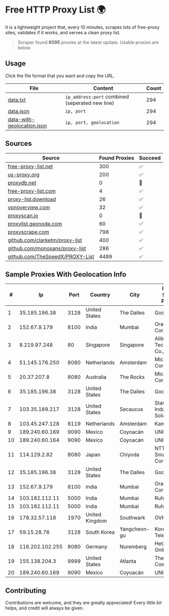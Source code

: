 
# Free HTTP Proxy List 🌍

It is a lightweight project that, every 10 minutes, scrapes lots of free-proxy sites, validates if it works, and serves a clean proxy list.


> Scraper found **6595** proxies at the latest update. Usable proxies are below.

## Usage

Click the file format that you want and copy the URL.


|File|Content|Count|
|----|-------|-----|
|[data.txt](https://raw.githubusercontent.com/themiralay/Proxy-List-World/master/data.txt)|`ip_address:port` combined (seperated new line)|294|
|[data.json](https://raw.githubusercontent.com/themiralay/Proxy-List-World/master/data.json)|`ip, port`|294|
|[data-with-geolocation.json](https://raw.githubusercontent.com/themiralay/Proxy-List-World/master/data-with-geolocation.json)|`ip, port, geolocation`|294|

## Sources

|Source|Found Proxies|Succeed|
|------|-------------|-------|
|[free-proxy-list.net](https://free-proxy-list.net)|300|✅|
|[us-proxy.org](https://www.us-proxy.org)|200|✅|
|[proxydb.net](http://proxydb.net)|0|🚫|
|[free-proxy-list.com](https://free-proxy-list.com/?page=&port=&type%5B%5D=http&type%5B%5D=https&up_time=0&search=Search)|4|✅|
|[proxy-list.download](https://www.proxy-list.download/HTTP)|26|✅|
|[vpnoverview.com](https://vpnoverview.com/privacy/anonymous-browsing/free-proxy-servers)|32|✅|
|[proxyscan.io](https://www.proxyscan.io)|0|🚫|
|[proxylist.geonode.com](https://proxylist.geonode.com/api/proxy-list?limit=300&page=1&sort_by=lastChecked&sort_type=desc&protocols=http,https)|60|✅|
|[proxyscrape.com](https://api.proxyscrape.com/v2/?request=displayproxies&protocol=http&timeout=10000&country=all&ssl=all&anonymity=all)|798|✅|
|[github.com/clarketm/proxy-list](https://raw.githubusercontent.com/clarketm/proxy-list/master/proxy-list-raw.txt)|400|✅|
|[github.com/monosans/proxy-list](https://raw.githubusercontent.com/monosans/proxy-list/main/proxies/http.txt)|286|✅|
|[github.com/TheSpeedX/PROXY-List](https://raw.githubusercontent.com/TheSpeedX/PROXY-List/master/http.txt)|4489|✅|


## Sample Proxies With Geolocation Info

|#|Ip|Port|Country|City|Internet Service Provider|
|-|--|----|-------|----|-------------------------|
|1|35.185.196.38|3128|United States|The Dalles|Google LLC|
|2|152.67.9.179|8100|India|Mumbai|Oracle Corporation|
|3|8.219.97.248|80|Singapore|Singapore|Alibaba (US) Technology Co., Ltd.|
|4|51.145.176.250|8080|Netherlands|Amsterdam|Microsoft Corporation|
|5|20.37.207.8|8080|Australia|The Rocks|Microsoft Corporation|
|6|35.185.196.38|3128|United States|The Dalles|Google LLC|
|7|103.35.189.217|3128|United States|Secaucus|Stark Industries Solutions LTD|
|8|103.45.247.128|8119|Netherlands|Amsterdam|Kamatera Inc|
|9|189.240.60.169|9090|Mexico|Coyoacán|UNINET|
|10|189.240.60.164|9090|Mexico|Coyoacán|UNINET|
|11|114.129.2.82|8080|Japan|Chiyoda|NTT SmartConnect Corporation|
|12|35.185.196.38|3128|United States|The Dalles|Google LLC|
|13|152.67.9.179|8100|India|Mumbai|Oracle Corporation|
|14|103.182.112.11|5000|India|Mumbai|Ruhi Infotech|
|15|103.182.112.11|5000|India|Mumbai|Ruhi Infotech|
|16|178.32.57.118|1970|United Kingdom|Southwark|OVH ISP|
|17|59.15.28.76|3128|South Korea|Yangcheon-gu|Korea Telecom|
|18|116.202.102.255|8080|Germany|Nuremberg|Hetzner Online GmbH|
|19|155.138.204.3|9999|United States|Atlanta|The Constant Company|
|20|189.240.60.169|9090|Mexico|Coyoacán|UNINET|



## Contributing

Contributions are welcome, and they are greatly appreciated! Every
little bit helps, and credit will always be given.

